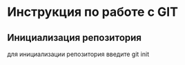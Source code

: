 # Инструкция по работе с GIT

## Инициализация репозитория

для инициализации репозитория введите git init